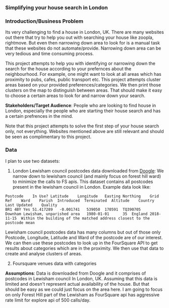 ### Simplifying your house search in London


### Introduction/Business Problem

Its very challenging to find a house in London, UK. There are many websites out there that try to help you out with searching your house like zoopla, rightmove. But even then narrowing down area to look for is a manual task that these websites do not automate/provide. Narrowing down area can be very tedious and time consuming process.

This project attempts to help you with identifying or narrowing down the search for the house according to your prefernces about the neighbourhood. 
For example, one might want to look at all areas which has proximity to pubs, cafes, public transport etc. This project attempts cluster areas based on your provided preferences/categories. We then print those clusters on the map to distinguish between areas. That should make it easy to choose a certain areas to look for and narrow down your search.

**Stakeholders/Target Audience**: People who are looking to find house in London, especially the people who are starting their house search and has a certain prefrences in the mind.

Note that this project attempts to solve the first step of your house search only, not everything. Websites mentioned above are still relevant and should be seen as complimentary to this project.


### Data

I plan to use two datasets:

  1. London Lewisham council postcodes data downloaded from [Doogle](https://www.doogal.co.uk/AdministrativeAreasCSV.ashx?district=E09000023): We narrow down to lewisham council (and mainly focus on forest hill ward) to minimize the calls to FS apis. This dataset contains all postcodes present in the lewisham council in London. Example data look like:

```
Postcode	In Use?	Latitude	Longitude	Easting	Northing	Grid Ref	Ward	Parish	Introduced	Terminated	Altitude	Country	Last Updated	Quality
BR1 4BY	Yes	51.417289	-0.001741	539050	170591	TQ390705	Downham	Lewisham, unparished area	1980-01-01		35	England	2018-11-15	Within the building of the matched address closest to the postcode mean
  ```
Lewisham council postcodes data has many columns but out of those only Postcode, Longitude, Latitude and Ward of the postcode are of our interest. We can then use these postcodes to look up in the FourSquare API to get results about categories which are in the proximity. We then use that data to create and analyse clusters of areas.

  2. Foursquare venues data with categories


**Assumptions**: Data is downloaded from Doogle and it comprises of postcodes in Lewisham council In London, UK. Assuming that this data is limited and doesn't represent actual availability of the house. But that should be easy as we could just focus on the area here. I am going to focus on only Forest Hill part of the Lewisham as FourSquare api has aggressive rate limit for explore api of 500 calls/day.
